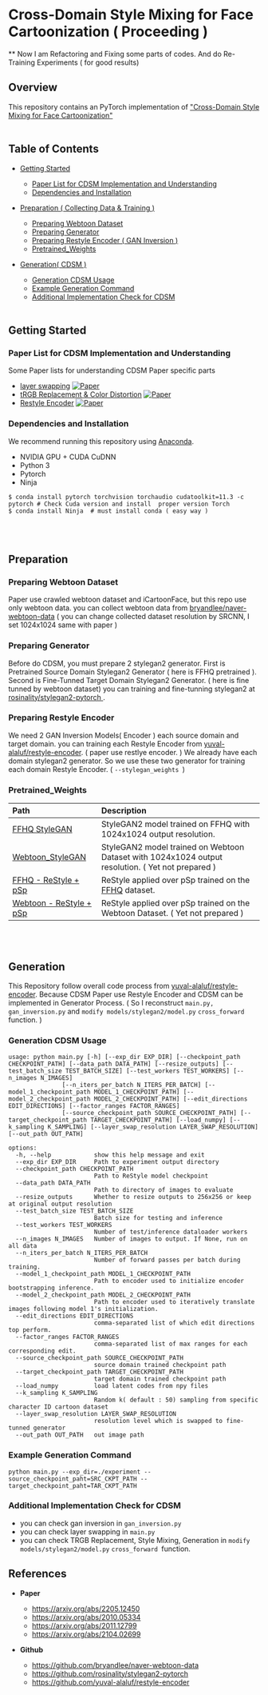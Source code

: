# Cross-Domain Style Mixing for Face Cartoonization ( Proceeding )
** Now I am Refactoring and Fixing some parts of codes. And do Re-Training Experiments ( for good results)
## Overview
This repository contains an PyTorch implementation of ["Cross-Domain Style Mixing for Face Cartoonization"](https://arxiv.org/abs/2205.12450)
<br><br>
## Table of Contents
- [Getting Started](#getting-started)
  - [Paper List for CDSM Implementation and Understanding](paper-list-for-cdsm-implementation-and-understanding)
  - [Dependencies and Installation](dependencies-and-installation)

- [Preparation ( Collecting Data & Training )](#preparation)
  - [Preparing Webtoon Dataset](#preparing-webtoon-dataset)
  - [Preparing Generator](#preparing-generator)
  - [Preparing Restyle Encoder ( GAN Inversion )](#preparing-restyle-encoder)
  - [Pretrained_Weights](#pretrained_weights)

- [Generation( CDSM )](#generation)
  - [Generation CDSM Usage](#generation-cdsm-usage)
  -  [Example Generation Command ](#example-generation-command )
  -  [Additional Implementation Check for CDSM](#additional-implementation-check-for-cdsm)
<br><br>
## Getting Started
### Paper List for CDSM Implementation and Understanding
Some Paper lists for understanding CDSM Paper specific parts
- [layer swapping](https://arxiv.org/abs/2010.05334) [![Paper](http://img.shields.io/badge/paper-arxiv.2010.05334-B31B1B.svg)](https://arxiv.org/abs/2010.05334)
- [tRGB Replacement & Color Distortion](https://arxiv.org/abs/2011.12799) [![Paper](http://img.shields.io/badge/paper-arxiv.2011.12799-B31B1B.svg)](https://arxiv.org/abs/2011.12799)
- [Restyle Encoder](https://arxiv.org/abs/2104.02699) [![Paper](http://img.shields.io/badge/paper-arxiv.2104.02669-B31B1B.svg)](https://arxiv.org/abs/2104.02699)


### Dependencies and Installation
We recommend running this repository using [Anaconda](https://docs.anaconda.com/anaconda/install/). 
- NVIDIA GPU + CUDA CuDNN 
- Python 3
- Pytorch
- Ninja   

```
$ conda install pytorch torchvision torchaudio cudatoolkit=11.3 -c pytorch # Check Cuda version and install  proper version Torch
$ conda install Ninja  # must install conda ( easy way )
```
<br><br>
## Preparation
### Preparing Webtoon Dataset
Paper use crawled webtoon dataset and iCartoonFace, but this repo use only webtoon data. you can collect webtoon data from [bryandlee/naver-webtoon-data](https://github.com/bryandlee/naver-webtoon-data) ( you can change collected dataset resolution by SRCNN, I set 1024x1024 same with paper )

### Preparing Generator
Before do CDSM, you must prepare 2 stylegan2 generator. First is Pretrained Source Domain Stylegan2 Generator ( here is FFHQ pretrained ). Second is Fine-Tunned Target Domain Stylegan2 Generator. ( here is fine tunned by webtoon dataset) you can training and fine-tunning stylegan2 at [rosinality/stylegan2-pytorch ](rosinality/stylegan2-pytorch). 

### Preparing Restyle Encoder
We need 2 GAN Inversion Models( Encoder ) each source domain and target domain. you can training each Restyle Encoder from [yuval-alaluf/restyle-encoder](https://github.com/yuval-alaluf/restyle-encoder). ( paper use restlye encoder. ) We already have each domain stylegan2 generator. So we use these two generator for training each domain Restyle Encoder. ( `--stylegan_weights `) 

### Pretrained_Weights
| Path | Description
| :--- | :----------
| [FFHQ StyleGAN](https://drive.google.com/file/d/1EM87UquaoQmk17Q8d5kYIAHqu0dkYqdT/view)     | StyleGAN2 model trained on FFHQ with 1024x1024 output resolution.
| [Webtoon_StyleGAN]()     | StyleGAN2 model trained on Webtoon Dataset with 1024x1024 output resolution. (  Yet not prepared )
| [FFHQ - ReStyle + pSp](https://drive.google.com/file/d/1sw6I2lRIB0MpuJkpc8F5BJiSZrc0hjfE/view?usp=sharing)  | ReStyle applied over pSp trained on the [FFHQ](https://github.com/NVlabs/ffhq-dataset) dataset.
| [Webtoon - ReStyle + pSp]()   | ReStyle applied over pSp trained on the Webtoon Dataset. (  Yet not prepared )

<br><br>
## Generation
This Repository follow overall code process from [yuval-alaluf/restyle-encoder](https://github.com/yuval-alaluf/restyle-encoder). Because CDSM Paper use Restyle Encoder and CDSM can be implemented in Generator Process. ( So I reconstruct `main.py,` `gan_inversion.py` and `modify models/stylegan2/model.py` `cross_forward `function. )


### Generation CDSM Usage
```
usage: python main.py [-h] [--exp_dir EXP_DIR] [--checkpoint_path CHECKPOINT_PATH] [--data_path DATA_PATH] [--resize_outputs] [--test_batch_size TEST_BATCH_SIZE] [--test_workers TEST_WORKERS] [--n_images N_IMAGES]
               [--n_iters_per_batch N_ITERS_PER_BATCH] [--model_1_checkpoint_path MODEL_1_CHECKPOINT_PATH] [--model_2_checkpoint_path MODEL_2_CHECKPOINT_PATH] [--edit_directions EDIT_DIRECTIONS] [--factor_ranges FACTOR_RANGES]
               [--source_checkpoint_path SOURCE_CHECKPOINT_PATH] [--target_checkpoint_path TARGET_CHECKPOINT_PATH] [--load_numpy] [--k_sampling K_SAMPLING] [--layer_swap_resolution LAYER_SWAP_RESOLUTION] [--out_path OUT_PATH]

options:
  -h, --help            show this help message and exit
  --exp_dir EXP_DIR     Path to experiment output directory
  --checkpoint_path CHECKPOINT_PATH
                        Path to ReStyle model checkpoint
  --data_path DATA_PATH
                        Path to directory of images to evaluate
  --resize_outputs      Whether to resize outputs to 256x256 or keep at original output resolution
  --test_batch_size TEST_BATCH_SIZE
                        Batch size for testing and inference
  --test_workers TEST_WORKERS
                        Number of test/inference dataloader workers
  --n_images N_IMAGES   Number of images to output. If None, run on all data
  --n_iters_per_batch N_ITERS_PER_BATCH
                        Number of forward passes per batch during training.
  --model_1_checkpoint_path MODEL_1_CHECKPOINT_PATH
                        Path to encoder used to initialize encoder bootstrapping inference.
  --model_2_checkpoint_path MODEL_2_CHECKPOINT_PATH
                        Path to encoder used to iteratively translate images following model 1's initialization.
  --edit_directions EDIT_DIRECTIONS
                        comma-separated list of which edit directions top perform.
  --factor_ranges FACTOR_RANGES
                        comma-separated list of max ranges for each corresponding edit.
  --source_checkpoint_path SOURCE_CHECKPOINT_PATH
                        source domain trained checkpoint path
  --target_checkpoint_path TARGET_CHECKPOINT_PATH
                        target domain trained checkpoint path
  --load_numpy          load latent codes from npy files
  --k_sampling K_SAMPLING
                        Random k( default : 50) sampling from specific character ID cartoon dataset
  --layer_swap_resolution LAYER_SWAP_RESOLUTION
                        resolution level which is swapped to fine-tunned generator
  --out_path OUT_PATH   out image path
```
### Example Generation Command 
`python main.py --exp_dir=./experiment --source_checkpoint_paht=SRC_CKPT_PATH --target_checkpoint_paht=TAR_CKPT_PATH`

### Additional Implementation Check for CDSM
- you can check gan inversion in `gan_inversion.py`
- you can check layer swapping in `main.py`
- you can check TRGB Replacement, Style Mixing, Generation in `modify models/stylegan2/model.py` `cross_forward `function.


## References
- <Strong>Paper</strong>
  - https://arxiv.org/abs/2205.12450
  - https://arxiv.org/abs/2010.05334
  - https://arxiv.org/abs/2011.12799
  - https://arxiv.org/abs/2104.02699 

- <Strong>Github</strong>
  - https://github.com/bryandlee/naver-webtoon-data
  - https://github.com/rosinality/stylegan2-pytorch
  - https://github.com/yuval-alaluf/restyle-encoder
